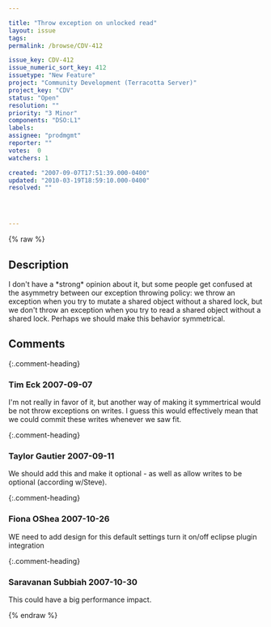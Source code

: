 ```yaml
---

title: "Throw exception on unlocked read"
layout: issue
tags: 
permalink: /browse/CDV-412

issue_key: CDV-412
issue_numeric_sort_key: 412
issuetype: "New Feature"
project: "Community Development (Terracotta Server)"
project_key: "CDV"
status: "Open"
resolution: ""
priority: "3 Minor"
components: "DSO:L1"
labels: 
assignee: "prodmgmt"
reporter: ""
votes:  0
watchers: 1

created: "2007-09-07T17:51:39.000-0400"
updated: "2010-03-19T18:59:10.000-0400"
resolved: ""




---
```


{% raw %}

## Description

<div markdown="1" class="description">

I don't have a \*strong\* opinion about it, but some people get confused at the asymmetry between our exception throwing policy: we throw an exception when you try to mutate a shared object without a shared lock, but we don't throw an exception when you try to read a shared object without a shared lock.  Perhaps we should make this behavior symmetrical.

</div>

## Comments


{:.comment-heading}
### **Tim Eck** <span class="date">2007-09-07</span>

<div markdown="1" class="comment">

I'm not really in favor of it, but another way of making it symmertrical would be not throw exceptions on writes. I guess this would effectively mean that we could commit these writes whenever we saw fit. 

</div>


{:.comment-heading}
### **Taylor Gautier** <span class="date">2007-09-11</span>

<div markdown="1" class="comment">

We should add this and make it optional - as well as allow writes to be optional (according w/Steve).

</div>


{:.comment-heading}
### **Fiona OShea** <span class="date">2007-10-26</span>

<div markdown="1" class="comment">

WE need to add design for this
default settings
turn it on/off
eclipse plugin integration

</div>


{:.comment-heading}
### **Saravanan Subbiah** <span class="date">2007-10-30</span>

<div markdown="1" class="comment">

This could have a big performance impact.

</div>



{% endraw %}

